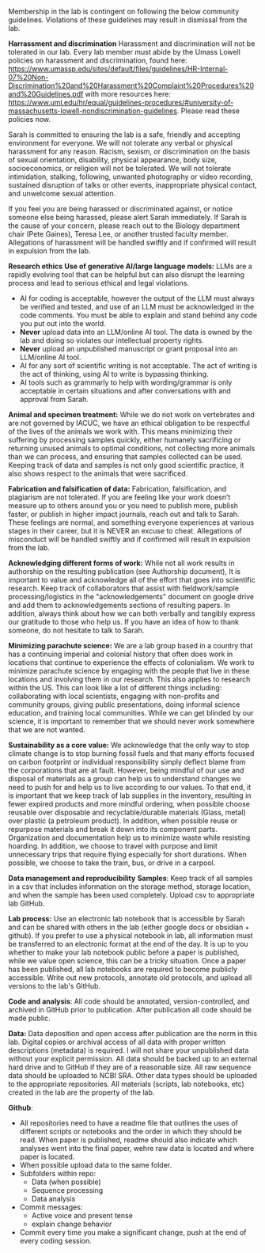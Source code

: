 Membership in the lab is contingent on following the below community guidelines. Violations of these guidelines may result in dismissal from the lab.

**Harrassment and discrimination**
Harassment and discrimination will not be tolerated in our lab. Every lab member must abide by the Umass Lowell policies on harassment and discrimination, found here: https://www.umassp.edu/sites/default/files/guidelines/HR-Internal-07%20Non-Discrimination%20and%20Harassment%20Complaint%20Procedures%20and%20Guidelines.pdf with more resources here: https://www.uml.edu/hr/equal/guidelines-procedures/#university-of-massachusetts-lowell-nondiscrimination-guidelines. Please read these policies now.

Sarah is committed to ensuring the lab is a safe, friendly and accepting environment for everyone. We will not tolerate any verbal or physical harassment for any reason. Racism, sexism, or discrimination on the basis of sexual orientation, disability, physical appearance, body size, socioeconomics, or religion will not be tolerated. We will not tolerate intimidation, stalking, following, unwanted photography or video recording, sustained disruption of talks or other events, inappropriate physical contact, and unwelcome sexual attention.

If you feel you are being harassed or discriminated against, or notice someone else being harassed, please alert Sarah immediately. If Sarah is the cause of your concern, please reach out to the Biology department chair (Pete Gaines), Teresa Lee, or another trusted faculty member. Allegations of harassment will be handled swiftly and if confirmed will result in expulsion from the lab. 

**Research ethics**
**Use of generative AI/large language models:** LLMs are a rapidly evolving tool that can be helpful but can also disrupt the learning process and lead to serious ethical and legal violations. 
- AI for coding is acceptable, however the output of the LLM must always be verified and tested, and use of an LLM must be acknowledged in the code comments. You must be able to explain and stand behind any code you put out into the world. 
- **Never** upload data into an LLM/online AI tool. The data is owned by the lab and doing so violates our intellectual property rights. 
- **Never** upload an unpublished manuscript or grant proposal into an LLM/online AI tool. 
- AI for any sort of scientific writing is not acceptable. The act of writing is the act of thinking, using AI to write is bypassing thinking. 
- AI tools such as grammarly to help with wording/grammar is only acceptable in certain situations and after conversations with and approval from Sarah.

**Animal and specimen treatment:** While we do not work on vertebrates and are not governed by IACUC, we have an ethical obligation to be respectful of the lives of the animals we work with. This means minimizing their suffering by processing samples quickly, either humanely sacrificing or returning unused animals to optimal conditions, not collecting more animals than we can process, and ensuring that samples collected can be used. Keeping track of data and samples is not only good scientific practice, it also shows respect to the animals that were sacrificed. 

**Fabrication and falsification of data:** Fabrication, falsification, and plagiarism are not tolerated.  If you are feeling like your work doesn’t measure up to others around you or you need to publish more, publish faster, or publish in higher impact journals, reach out and talk to Sarah. These feelings are normal, and something everyone experiences at various stages in their career, but it is NEVER an excuse to cheat. Allegations of misconduct will be handled swiftly and if confirmed will result in expulsion from the lab.

**Acknowledging different forms of work:** While not all work results in authorship on the resulting publication (see Authorship document), It is important to value and acknowledge all of the effort that goes into scientific research. Keep track of collaborators that assist with fieldwork/sample processing/logistics in the "acknowledgements" document on google drive and add them to acknowledgements sections of resulting papers. In addition, always think about how we can both verbally and tangibly express our gratitude to those who help us. If you have an idea of how to thank someone, do not hesitate to talk to Sarah. 

**Minimizing parachute science:** We are a lab group based in a country that has a continuing imperial and colonial history that often does work in locations that continue to experience the effects of colonialism. We work to minimize parachute science by engaging with the people that live in these locations and involving them in our research. This also applies to research within the US. This can look like a lot of different things including: collaborating with local scientists, engaging with non-profits and community groups, giving public presentations, doing informal science education, and training local communities. While we can get blinded by our science, it is important to remember that we should never work somewhere that we are not wanted. 

**Sustainability as a core value:** We acknowledge that the only way to stop climate change is to stop burning fossil fuels and that many efforts focused on carbon footprint or individual responsibility simply deflect blame from the corporations that are at fault. However, being mindful of our use and disposal of materials as a group can help us to understand changes we need to push for and help us to live according to our values. To that end, it is important that we keep track of lab supplies in the inventory, resulting in fewer expired products and more mindful ordering, when possible choose reusable over disposable and recyclable/durable materials (Glass, metal) over plastic (a petroleum product). In addition, when possible reuse or repurpose materials and break it down into its component parts. Organization and documentation help us to minimize waste while resisting hoarding. In addition, we choose to travel with purpose and limit unnecessary trips that require flying especially for short durations. When possible, we choose to take the train, bus, or drive in a carpool. 

**Data management and reproducibility**
**Samples**: Keep track of all samples in a csv that includes information on the storage method, storage location, and when the sample has been used completely. Upload csv to appropriate lab GitHub. 

**Lab process:** Use an electronic lab notebook that is accessible by Sarah and can be shared with others in the lab (either google docs or obsidian + github). If you prefer to use a physical notebook in lab, all information must be transferred to an electronic format at the end of the day. It is up to you whether to make your lab notebook public before a paper is published, while we value open science, this can be a tricky situation. Once a paper has been published, all lab notebooks are required to become publicly accessible.  Write out new protocols, annotate old protocols, and upload all versions to the lab's GitHub. 

**Code and analysis**: All code should be annotated, version-controlled, and archived in GitHub prior to publication. After publication all code should be made public. 

**Data:**  Data deposition and open access after publication are the norm in this lab. Digital copies or archival access of all data with proper written descriptions (metadata) is required. I will not share your unpublished data without your explicit permission. All data should be backed up to an external hard drive and to GitHub if they are of a reasonable size. All raw sequence data should be uploaded to NCBI SRA. Other data types should be uploaded to the appropriate repositories. All materials (scripts, lab notebooks, etc) created in the lab are the property of the lab.

**Github**:
- All repositories need to have a readme file that outlines the uses of different scripts or notebooks and the order in which they should be read. When paper is published, readme should also indicate which analyses went into the final paper, wehre raw data is located and where paper is located. 
- When possible upload data to the same folder. 
- Subfolders within repo:
	- Data (when possible)
	- Sequence processing
	- Data analysis
- Commit messages:
	- Active voice and present tense
	- explain change behavior
- Commit every time you make a significant change, push at the end of every coding session. 

